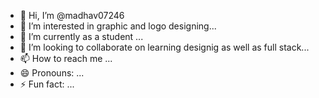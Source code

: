 - 👋 Hi, I’m @madhav07246
- 👀 I’m interested in graphic and logo designing...
- 🌱 I’m currently as a student ...
- 💞️ I’m looking to collaborate on learning designig as well as full stack...
- 📫 How to reach me ...
- 😄 Pronouns: ...
- ⚡ Fun fact: ...

<!---
madhav07246/madhav07246 is a ✨ special ✨ repository because its `README.md` (this file) appears on your GitHub profile.
You can click the Preview link to take a look at your changes.
--->
